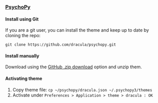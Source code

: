 ### [PsychoPy](https://www.psychopy.org/)

#### Install using Git

If you are a git user, you can install the theme and keep up to date by cloning the repo:

    git clone https://github.com/dracula/psychopy.git

#### Install manually

Download using the [GitHub .zip download](https://github.com/dracula/psychopy/archive/master.zip) option and unzip them.

#### Activating theme

1. Copy theme file: `cp ~/psychopy/dracula.json ~/.psychopy3/themes`
2. Activate under `Preferences > Application > theme > dracula : OK`